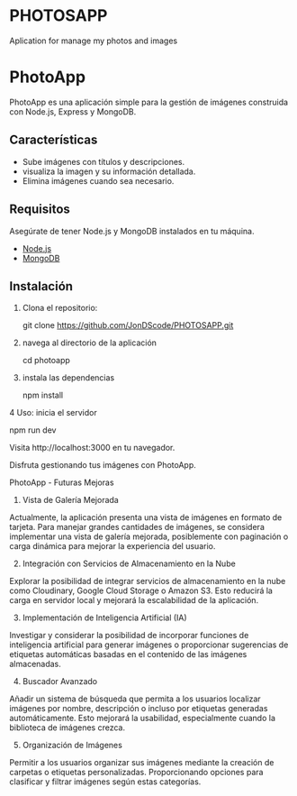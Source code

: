 # PHOTOSAPP
Aplication for manage my photos and images

# PhotoApp

PhotoApp es una aplicación simple para la gestión de imágenes construida con Node.js, Express y MongoDB.

## Características

- Sube imágenes con títulos y descripciones.
- visualiza la imagen y su información detallada.
- Elimina imágenes cuando sea necesario.

## Requisitos

Asegúrate de tener Node.js y MongoDB instalados en tu máquina.

- [Node.js](https://nodejs.org/)
- [MongoDB](https://www.mongodb.com/try/download/community)

## Instalación

1. Clona el repositorio:

   git clone https://github.com/JonDScode/PHOTOSAPP.git

2. navega al directorio de la aplicación
   
   cd photoapp

3. instala las dependencias

   npm install

4 Uso: inicia el servidor

   npm run dev

Visita http://localhost:3000 en tu navegador.

Disfruta gestionando tus imágenes con PhotoApp.


PhotoApp - Futuras Mejoras

1. Vista de Galería Mejorada

Actualmente, la aplicación presenta una vista de imágenes en formato de tarjeta. Para manejar grandes cantidades de imágenes, se considera implementar una vista de galería mejorada, posiblemente con paginación o carga dinámica para mejorar la experiencia del usuario.

2. Integración con Servicios de Almacenamiento en la Nube

Explorar la posibilidad de integrar servicios de almacenamiento en la nube como Cloudinary, Google Cloud Storage o Amazon S3. Esto reducirá la carga en servidor local y mejorará la escalabilidad de la aplicación.

3. Implementación de Inteligencia Artificial (IA)

Investigar y considerar la posibilidad de incorporar funciones de inteligencia artificial para generar imágenes o proporcionar sugerencias de etiquetas automáticas basadas en el contenido de las imágenes almacenadas.

4. Buscador Avanzado

Añadir un sistema de búsqueda que permita a los usuarios localizar imágenes por nombre, descripción o incluso por etiquetas generadas automáticamente. Esto mejorará la usabilidad, especialmente cuando la biblioteca de imágenes crezca.

5. Organización de Imágenes

Permitir a los usuarios organizar sus imágenes mediante la creación de carpetas o etiquetas personalizadas. Proporcionando opciones para clasificar y filtrar imágenes según estas categorías.